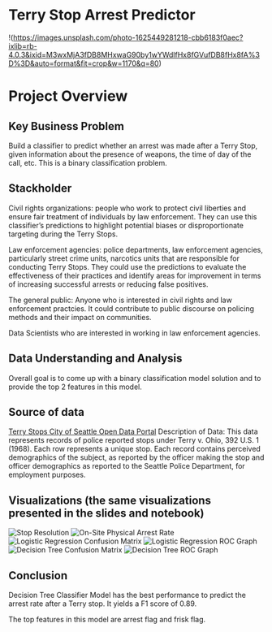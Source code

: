 # Terry Stop Arrest Predictor
!(https://images.unsplash.com/photo-1625449281218-cbb6183f0aec?ixlib=rb-4.0.3&ixid=M3wxMjA3fDB8MHxwaG90by1wYWdlfHx8fGVufDB8fHx8fA%3D%3D&auto=format&fit=crop&w=1170&q=80)


# Project Overview

## Key Business Problem

Build a classifier to predict whether an arrest was made after a Terry Stop, given information about the presence of weapons, the time of day of the call, etc. This is a binary classification problem.

## Stackholder

Civil rights organizations: people who work to protect civil liberties and ensure fair treatment of individuals by law enforcement. They can use this classifier’s predictions to highlight potential biases or disproportionate targeting during the Terry Stops.

Law enforcement agencies: police departments, law enforcement agencies, particularly street crime units, narcotics units that are responsible for conducting Terry Stops. They could use the predictions to evaluate the effectiveness of their practices and identify areas for improvement in terms of increasing successful arrests or reducing false positives.

The general public: Anyone who is interested in civil rights and law enforcement practcies. It could contribute to public discourse on policing methods and their impact on communities.

Data Scientists who are interested in working in law enforcement agencies.



## Data Understanding and Analysis
Overall goal is to come up with a binary classification model solution and to provide the top 2 features in this model.


## Source of data
[Terry Stops City of Seattle Open Data Portal](https://data.seattle.gov/Public-Safety/Terry-Stops/28ny-9ts8)
Description of Data:
This data represents records of police reported stops under Terry v. Ohio, 392 U.S. 1 (1968). Each row represents a unique stop.
Each record contains perceived demographics of the subject, as reported by the officer making the stop and officer demographics as reported to the Seattle Police Department, for employment purposes.


## Visualizations (the same visualizations presented in the slides and notebook)
![Stop Resolution](https://imgur.com/QIHetka)
![On-Site Physical Arrest Rate](https://imgur.com/Tu4UAPa)
![Logistic Regression Confusion Matrix](https://imgur.com/1rhuJUi)
![Logistic Regression ROC Graph](https://imgur.com/90tgyrj)
![Decision Tree Confusion Matrix](https://imgur.com/666nZyR)
![Decision Tree ROC Graph](https://imgur.com/uADJwfg)



## Conclusion
Decision Tree Classifier Model has the best performance to predict the arrest rate after a Terry stop. It yields a F1 score of 0.89.

The top features in this model are arrest flag and frisk flag.
